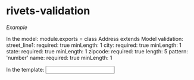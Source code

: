 rivets-validation
=================

_Example_

In the model:
    module.exports = class Address extends Model
        validation:
            street_line1:
                required: true
                minLength: 1
            city:
                required: true
                minLength: 1
            state:
                required: true
                minLength: 1
            zipcode:
                required: true
                length: 5
                pattern: 'number'
            name:
                required: true
                minLength: 1



In the template:
    <input type="text" data-value="billing_address.name" value="">